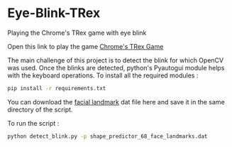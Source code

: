 # Eye-Blink-TRex
Playing the Chrome's TRex game with eye blink

Open this link to play the game
[Chrome's TRex Game](http://www.trex-game.skipser.com/)

The main challenge of this project is to detect the blink for which OpenCV was used. Once the blinks are detected, python's Pyautogui module helps with the keyboard operations.
To install all the required modules : 
```sh
pip install -r requirements.txt
```

You can download the [facial landmark](dlib.net/files/shape_predictor_68_face_landmarks.dat.bz2) dat file here and save it in the same directory of the script.

To run the script : 
```sh
python detect_blink.py -p shape_predictor_68_face_landmarks.dat
```
